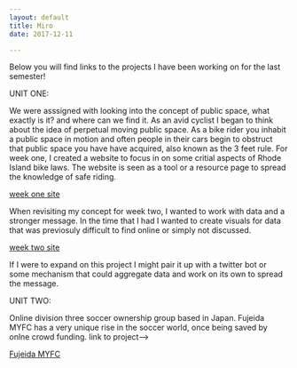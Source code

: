 ```yaml
---
layout: default
title: Miro 
date: 2017-12-11

---
```


Below you will find links to the projects I have been working on for the last semester!

UNIT ONE:

We were asssigned with looking into the concept of public space, what exactly is it? and where can we find it. As an avid cyclist I began to think about the idea of perpetual moving public space. As a bike rider you inhabit a public space in motion and often people in their cars begin to obstruct that public space you have have acquired, also known as the 3 feet rule. For week one, I created a website to focus in on some critial aspects of Rhode Island bike laws. The website is seen as a tool or a resource page to spread the knowledge of safe riding. 

[week one site](/MiroProjects/BIKELAWS/websiteone/index.html)

When revisiting my concept for week two, I wanted to work with data and a stronger message. In the time that I had I wanted to create visuals for data that was previosuly difficult to find online or simply not discussed. 

[week two site](/MiroProjects/BIKEINFOGRAPHICS/api/final.html)

If I were to expand on this project I might pair it up with a twitter bot or some mechanism that could aggregate data and work on its own to spread the message.

UNIT TWO:

Online division three soccer ownership group based in Japan. Fujeida MYFC has a very unique rise in the soccer world, once being saved by onlne crowd funding. link to project-->

[Fujeida MYFC](/MiroProjects/FMYFC/myfc.html)


